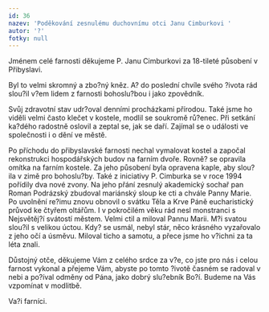 ```yaml
---
id: 36
nazev: 'Poděkování zesnulému duchovnímu otci Janu Cimburkovi '
autor: '?'
fotky: null
---
```

Jménem celé farnosti děkujeme P. Janu Cimburkovi za 18-tileté působení v Přibyslavi.<p>
Byl to velmi skromný a zbo?ný kněz. A? do poslední chvíle svého ?ivota rád slou?il v?em lidem z farnosti bohoslu?bou i jako zpovědník.<p>
Svůj zdravotní stav udr?oval denními procházkami přírodou. Také jsme ho viděli velmi často klečet v kostele, modlil se soukromě rů?enec. Při setkání ka?dého radostně oslovil a zeptal se, jak se daří. Zajímal se o události ve společnosti i o dění ve městě.<p>
Po příchodu do přibyslavské farnosti nechal vymalovat kostel a započal rekonstrukci hospodářských budov na farním dvoře. Rovně? se opravila omítka na farním kostele. Za jeho působení byla opravena kaple, aby slou?ila v zimě pro bohoslu?by. Také z iniciativy P. Cimburka se v roce 1994 pořídily dva nové zvony. Na jeho přání zesnulý akademický sochař pan Roman Podrázský zbudoval mariánský sloup ke cti a chvále Panny Marie. Po uvolnění re?imu znovu obnovil o svátku Těla a Krve Páně eucharistický průvod ke čtyřem oltářům. I v pokročilém věku rád nesl monstranci s Nejsvětěj?í svátostí městem. Velmi ctil a miloval Pannu Marii. M?i svatou slou?il s velikou úctou. Kdy? se usmál, nebyl stár, něco krásného vyzařovalo z jeho očí a úsměvu. Miloval ticho a samotu, a přece jsme ho v?ichni za ta léta znali.<p>
Důstojný otče, děkujeme Vám z celého srdce za v?e, co jste pro nás i celou farnost vykonal a přejeme Vám, abyste po tomto ?ivotě časném se radoval v nebi a po?íval odměny od Pána, jako dobrý slu?ebník Bo?í. Budeme na Vás vzpomínat v modlitbě.<p>
Va?i farníci.
